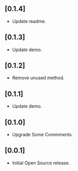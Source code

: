 ## [0.1.4]

* Update readme.

## [0.1.3]

* Update demo.

## [0.1.2]

* Remove unused method.

## [0.1.1]

* Update demo.

## [0.1.0]

* Upgrade Some Commments.

## [0.0.1]

* Initial Open Source release.
